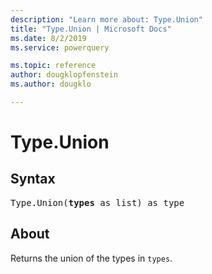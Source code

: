 ```yaml
---
description: "Learn more about: Type.Union"
title: "Type.Union | Microsoft Docs"
ms.date: 8/2/2019
ms.service: powerquery

ms.topic: reference
author: dougklopfenstein
ms.author: dougklo

---
```

# Type.Union

## Syntax

<pre>
Type.Union(<b>types</b> as list) as type
</pre>

## About
Returns the union of the types in `types`.

